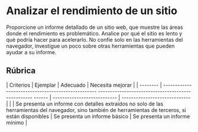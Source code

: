 # Analizar el rendimiento de un sitio

Proporcione un informe detallado de un sitio web, que muestre las áreas donde el rendimiento es problemático. Analice por qué el sitio es lento y qué podría hacer para acelerarlo. No confíe solo en las herramientas del navegador, investigue un poco sobre otras herramientas que pueden ayudar a su informe.

## Rúbrica

| Criterios | Ejemplar | Adecuado | Necesita mejorar |
| -------- | -------------------------------------------------- -------------------------------------------------- ------ | --------------------------- | ----------------------------- |
| | Se presenta un informe con detalles extraídos no solo de las herramientas del navegador, sino también de herramientas de terceros, si están disponibles | Se presenta un informe básico | Se presenta un informe mínimo |
